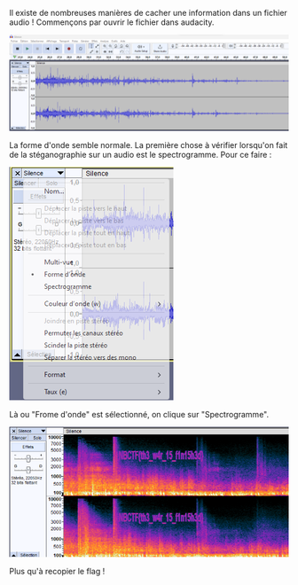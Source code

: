 Il existe de nombreuses manières de cacher une information dans un fichier audio ! Commençons par ouvrir le fichier dans audacity.

![Audacity](audacity.png)

La forme d'onde semble normale. La première chose à vérifier lorsqu'on fait de la stéganographie sur un audio est le spectrogramme. Pour ce faire :

![Menu](menu.png)

Là ou "Frome d'onde" est sélectionné, on clique sur "Spectrogramme".

![Solve](solve.png)

Plus qu'à recopier le flag !
